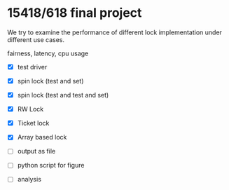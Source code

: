 # 15418/618 final project
We try to examine the performance of different lock implementation under different use cases.

fairness, latency, cpu usage

- [x] test driver
- [x] spin lock (test and set)
- [x] spin lock (test and test and set)
- [x] RW Lock
- [x] Ticket lock
- [x] Array based lock
- [ ] output as file
- [ ] python script for figure
- [ ] analysis 

